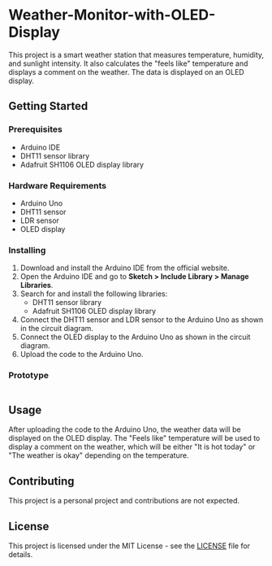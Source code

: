 

<!DOCTYPE html>
<html>
<head>
</head>
<body>
	<h1> Weather-Monitor-with-OLED-Display</h1>
	<p>This project is a smart weather station that measures temperature, humidity, and sunlight intensity. It also calculates the "feels like" temperature and displays a comment on the weather. The data is displayed on an OLED display.</p>
<h2>Getting Started</h2>
<h3>Prerequisites</h3>
<ul>
	<li>Arduino IDE</li>
	<li>DHT11 sensor library</li>
	<li>Adafruit SH1106 OLED display library</li>
</ul>

<h3>Hardware Requirements</h3>
<ul>
	<li>Arduino Uno</li>
	<li>DHT11 sensor</li>
	<li>LDR sensor</li>
	<li>OLED display</li>
</ul>

<h3>Installing</h3>
<ol>
	<li>Download and install the Arduino IDE from the official website.</li>
	<li>Open the Arduino IDE and go to <strong>Sketch &gt; Include Library &gt; Manage Libraries</strong>.</li>
	<li>Search for and install the following libraries:
		<ul>
			<li>DHT11 sensor library</li>
			<li>Adafruit SH1106 OLED display library</li>
		</ul>
	</li>
	<li>Connect the DHT11 sensor and LDR sensor to the Arduino Uno as shown in the circuit diagram.</li>
	<li>Connect the OLED display to the Arduino Uno as shown in the circuit diagram.</li>
	<li>Upload the code to the Arduino Uno.</li>
</ol>

<h3>Prototype</h3>
<img src="https://drive.google.com/file/d/1TOFRs_JpmNWkyWuSHHfhEuhFWg_WzJhI/view?usp=share_link" alt="">

<h2>Usage</h2>
<p>After uploading the code to the Arduino Uno, the weather data will be displayed on the OLED display. The "Feels like" temperature will be used to display a comment on the weather, which will be either "It is hot today" or "The weather is okay" depending on the temperature.</p>

<h2>Contributing</h2>
<p>This project is a personal project and contributions are not expected.</p>

<h2>License</h2>
<p>This project is licensed under the MIT License - see the <a href="LICENSE">LICENSE</a> file for details.</p>
</body>
</html>

